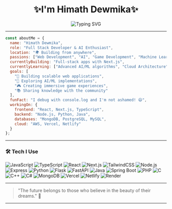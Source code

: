 <h1 align="center">✨I'm Himath Dewmika✨</h1>
<p align="center">
  <img src="https://readme-typing-svg.herokuapp.com?font=Fira+Code&size=24&duration=3000&pause=1000&color=E66481&center=true&vCenter=true&width=435&lines=Welcome;%E2%9D%A4+%E2%9D%A4+%E2%9D%A4+%E2%9D%A4+%E2%9D%A4" alt="Typing SVG" />
</p>


---

```js
const aboutMe = {
  name: "Himath Dewmika",
  role: "Full Stack Developer & AI Enthusiast",
  location: "🌍 Building from anywhere",
  passions: ["Web Development", "AI", "Game Development", "Machine Learning"],
  currentlyBuilding: "Full-stack apps with Next.js",
  currentlyLearning: ["Advanced AI/ML algorithms", "Cloud Architecture", "DevOps"],
  goals: [
    "🚀 Building scalable web applications",
    "🤖 Exploring AI/ML implementations",
    "🎮 Creating immersive game experiences",
    "📚 Sharing knowledge with the community"
  ],
  funFact: "I debug with console.log and I'm not ashamed! 😄",
  workingOn: {
    frontend: "React, Next.js, TypeScript",
    backend: "Node.js, Python, Java",
    databases: "MongoDB, PostgreSQL, MySQL",
    cloud: "AWS, Vercel, Netlify"
  }
};
```

---

### 🛠️ Tech I Use


![JavaScript](https://img.shields.io/badge/-JavaScript-F7DF1E?style=for-the-badge&logo=javascript&logoColor=000)
![TypeScript](https://img.shields.io/badge/-TypeScript-3178C6?style=for-the-badge&logo=typescript&logoColor=fff)
![React](https://img.shields.io/badge/-React-61DAFB?style=for-the-badge&logo=react&logoColor=000)
![Next.js](https://img.shields.io/badge/-Next.js-000000?style=for-the-badge&logo=next.js&logoColor=fff)
![TailwindCSS](https://img.shields.io/badge/-Tailwind-38B2AC?style=for-the-badge&logo=tailwind-css&logoColor=fff)
![Node.js](https://img.shields.io/badge/-Node.js-339933?style=for-the-badge&logo=node.js&logoColor=fff)
![Express](https://img.shields.io/badge/-Express-000000?style=for-the-badge&logo=express&logoColor=fff)
![Python](https://img.shields.io/badge/-Python-3776AB?style=for-the-badge&logo=python&logoColor=fff)
![Flask](https://img.shields.io/badge/-Flask-000000?style=for-the-badge&logo=flask&logoColor=fff)
![FastAPI](https://img.shields.io/badge/-FastAPI-009688?style=for-the-badge&logo=fastapi&logoColor=fff)
![Java](https://img.shields.io/badge/-Java-007396?style=for-the-badge&logo=java&logoColor=fff)
![Spring Boot](https://img.shields.io/badge/-Spring%20Boot-6DB33F?style=for-the-badge&logo=spring-boot&logoColor=fff)
![PHP](https://img.shields.io/badge/-PHP-777BB4?style=for-the-badge&logo=php&logoColor=fff)
![C](https://img.shields.io/badge/-C-A8B9CC?style=for-the-badge&logo=c&logoColor=000)
![C++](https://img.shields.io/badge/-C++-00599C?style=for-the-badge&logo=c%2B%2B&logoColor=fff)
![C#](https://img.shields.io/badge/-CSharp-239120?style=for-the-badge&logo=c-sharp&logoColor=fff)
![MongoDB](https://img.shields.io/badge/-MongoDB-47A248?style=for-the-badge&logo=mongodb&logoColor=fff)
![Vercel](https://img.shields.io/badge/-Vercel-000000?style=for-the-badge&logo=vercel&logoColor=fff)
![Netlify](https://img.shields.io/badge/-Netlify-00C7B7?style=for-the-badge&logo=netlify&logoColor=fff)
![Render](https://img.shields.io/badge/-Render-46E3B7?style=for-the-badge&logo=render&logoColor=000)

---

> "The future belongs to those who believe in the beauty of their dreams."  🌌

---


